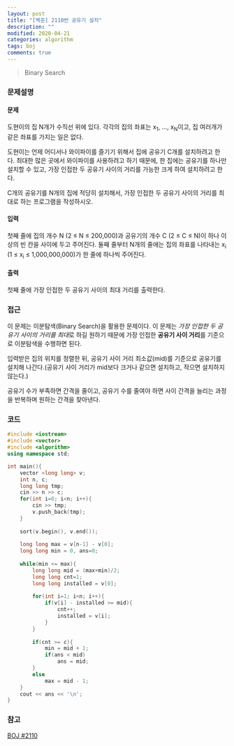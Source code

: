 ```yaml
---
layout: post
title: "[백준] 2110번 공유기 설치"
description: ""
modified: 2020-04-21
categories: algorithm
tags: boj
comments: true
---
```


> Binary Search

### 문제설명

#### 문제
도현이의 집 N개가 수직선 위에 있다. 각각의 집의 좌표는 x<sub>1</sub>, ..., x<sub>N</sub>이고, 집 여러개가 같은 좌표를 가지는 일은 없다.

도현이는 언제 어디서나 와이파이를 즐기기 위해서 집에 공유기 C개를 설치하려고 한다. 최대한 많은 곳에서 와이파이를 사용하려고 하기 때문에, 한 집에는 공유기를 하나만 설치할 수 있고, 가장 인접한 두 공유기 사이의 거리를 가능한 크게 하여 설치하려고 한다.

C개의 공유기를 N개의 집에 적당히 설치해서, 가장 인접한 두 공유기 사이의 거리를 최대로 하는 프로그램을 작성하시오.

#### 입력
첫째 줄에 집의 개수 N (2 ≤ N ≤ 200,000)과 공유기의 개수 C (2 ≤ C ≤ N)이 하나 이상의 빈 칸을 사이에 두고 주어진다. 둘째 줄부터 N개의 줄에는 집의 좌표를 나타내는 x<sub>i</sub> (1 ≤ x<sub>i</sub> ≤ 1,000,000,000)가 한 줄에 하나씩 주어진다.

#### 출력
첫째 줄에 가장 인접한 두 공유기 사이의 최대 거리를 출력한다.

### 접근
이 문제는 이분탐색(Binary Search)을 활용한 문제이다. 이 문제는 *가장 인접한 두 공유기 사이의 거리를 최대*로 하길 원하기 때문에 가장 인접한 **공유기 사이 거리**를 기준으로 이분탐색을 수행하면 된다.  
  
입력받은 집의 위치를 정렬한 뒤, 공유기 사이 거리 최소값(mid)를 기준으로 공유기를 설치해 나간다.(공유기 사이 거리가 mid보다 크거나 같으면 설치하고, 작으면 설치하지 않는다.) 

공유기 수가 부족하면 간격을 줄이고, 공유기 수를 줄여야 하면 사이 간격을 늘리는 과정을 반복하며 원하는 간격을 찾아낸다.

### 코드
```cpp
#include <iostream>
#include <vector>
#include <algorithm>
using namespace std;

int main(){
	vector <long long> v;
	int n, c;
	long long tmp;
	cin >> n >> c;
	for(int i=0; i<n; i++){
		cin >> tmp;
		v.push_back(tmp);
	}
	
	sort(v.begin(), v.end());
	
	long long max = v[n-1] - v[0];
	long long min = 0, ans=0;
	
	while(min <= max){
		long long mid = (max+min)/2;
		long long cnt=1;
		long long installed = v[0];
		
		for(int i=1; i<n; i++){
			if(v[i] - installed >= mid){
				cnt++;
				installed = v[i];
			}
		}
		
		if(cnt >= c){
			min = mid + 1;
			if(ans < mid)
				ans = mid;
		}
		else
			max = mid - 1;
	}
	cout << ans << '\n';
}
```

### 참고
[BOJ #2110](https://www.acmicpc.net/problem/2110)  